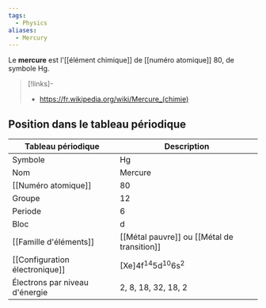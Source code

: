 ```yaml
---
tags:
  - Physics
aliases:
  - Mercury
---
```

Le **mercure** est l'[[élément chimique]] de [[numéro atomique]] 80, de symbole Hg.

> [!links]- 
> - https://fr.wikipedia.org/wiki/Mercure_(chimie)

## Position dans le tableau périodique

| Tableau périodique | Description |
| ---- | ---- |
| Symbole | Hg |
| Nom | Mercure |
| [[Numéro atomique]] | 80 |
| Groupe | 12 |
| Periode | 6 |
| Bloc | d |
| [[Famille d'éléments]] | [[Métal pauvre]] ou [[Métal de transition]] |
| [[Configuration électronique]] | $[\text{Xe}]4\text{f}^{14}5\text{d}^{10}6\text{s}^2$ |
| Électrons par niveau d'énergie | 2, 8, 18, 32, 18, 2 |

